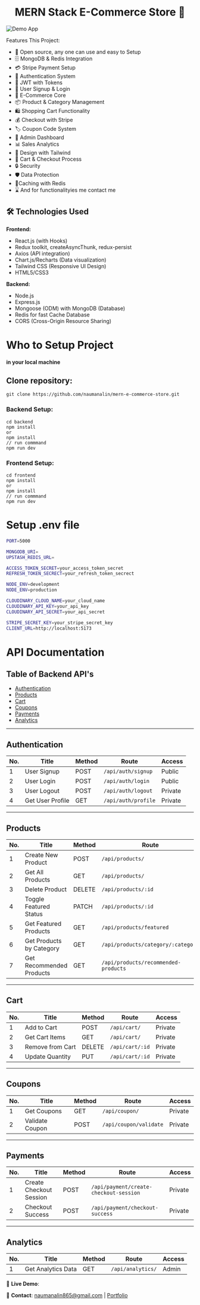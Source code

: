 <h1 align="center">MERN Stack E-Commerce Store 🛒</h1>

![Demo App](/frontend/public/)


Features This Project:

-   🚀 Open source, any one can use and  easy to Setup
-   🗄️ MongoDB & Redis Integration
-   💳 Stripe Payment Setup
-   🔐 Authentication System
-   🔑 JWT with Tokens
-   📝 User Signup & Login
-   🛒 E-Commerce Core
-   📦 Product & Category Management
-   🛍️ Shopping Cart Functionality
-   💰 Checkout with Stripe
-   🏷️ Coupon Code System
-   👑 Admin Dashboard
-   📊 Sales Analytics
-   🎨 Design with Tailwind
-   🛒 Cart & Checkout Process
-   🔒 Security
-   🛡️ Data Protection
-   🚀Caching with Redis
-   ⌛ And for functionalityies me contact me 

## 🛠 Technologies Used
**Frontend:**
- React.js (with Hooks)
- Redux toolkit, createAsyncThunk, redux-persist
- Axios (API integration)
- Chart.js/Recharts (Data visualization)
- Tailwind CSS (Responsive UI Design)
- HTML5/CSS3

**Backend:**
- Node.js
- Express.js
- Mongoose (ODM) with MongoDB (Database)
- Redis for fast Cache Database
- CORS (Cross-Origin Resource Sharing)

# Who to Setup Project
#### in your local machine
## Clone repository:
```
git clone https://github.com/naumanalin/mern-e-commerce-store.git
```
### Backend Setup:
```
cd backend
npm install
or 
npm install
// run commmand 
npm run dev 
```

### Frontend Setup:
```
cd frontend
npm install
or 
npm install
// run commmand 
npm run dev
```

# Setup .env file
```bash
PORT=5000

MONGODB_URI=
UPSTASH_REDIS_URL=

ACCESS_TOKEN_SECRET=your_access_token_secret
REFRESH_TOKEN_SECRECT=your_refresh_token_secrect

NODE_ENV=development
NODE_ENV=production

CLOUDINARY_CLOUD_NAME=your_cloud_name
CLOUDINARY_API_KEY=your_api_key
CLOUDINARY_API_SECRET=your_api_secret

STRIPE_SECRET_KEY=your_stripe_secret_key
CLIENT_URL=http://localhost:5173
```

# API Documentation

## Table of Backend API's
- [Authentication](#authentication)
- [Products](#products)
- [Cart](#cart)
- [Coupons](#coupons)
- [Payments](#payments)
- [Analytics](#analytics)

---

## Authentication

| No. | Title                | Method | Route                | Access      |
|-----|----------------------|--------|----------------------|-------------|
| 1   | User Signup          | POST   | `/api/auth/signup`   | Public      |
| 2   | User Login           | POST   | `/api/auth/login`    | Public      |
| 3   | User Logout          | POST   | `/api/auth/logout`   | Private     |
| 4   | Get User Profile     | GET    | `/api/auth/profile`  | Private     |

---

## Products

| No. | Title                          | Method | Route                              | Access            |
|-----|--------------------------------|--------|------------------------------------|-------------------|
| 1   | Create New Product             | POST   | `/api/products/`                   | Admin             |
| 2   | Get All Products               | GET    | `/api/products/`                   | Admin             |
| 3   | Delete Product                 | DELETE | `/api/products/:id`                | Admin             |
| 4   | Toggle Featured Status         | PATCH  | `/api/products/:id`                | Admin             |
| 5   | Get Featured Products          | GET    | `/api/products/featured`           | Public            |
| 6   | Get Products by Category       | GET    | `/api/products/category/:category` | Public            |
| 7   | Get Recommended Products       | GET    | `/api/products/recommended-products` | Private           |

---

## Cart

| No. | Title                          | Method | Route                | Access      |
|-----|--------------------------------|--------|----------------------|-------------|
| 1   | Add to Cart                    | POST   | `/api/cart/`         | Private     |
| 2   | Get Cart Items                 | GET    | `/api/cart/`         | Private     |
| 3   | Remove from Cart               | DELETE | `/api/cart/:id`      | Private     |
| 4   | Update Quantity                | PUT    | `/api/cart/:id`      | Private     |

---

## Coupons

| No. | Title                          | Method | Route                | Access      |
|-----|--------------------------------|--------|----------------------|-------------|
| 1   | Get Coupons                    | GET    | `/api/coupon/`       | Private     |
| 2   | Validate Coupon                | POST   | `/api/coupon/validate` | Private     |

---

## Payments

| No. | Title                          | Method | Route                | Access      |
|-----|--------------------------------|--------|----------------------|-------------|
| 1   | Create Checkout Session        | POST   | `/api/payment/create-checkout-session` | Private |
| 2   | Checkout Success               | POST   | `/api/payment/checkout-success` | Private     |

---

## Analytics

| No. | Title                          | Method | Route                | Access      |
|-----|--------------------------------|--------|----------------------|-------------|
| 1   | Get Analytics Data             | GET    | `/api/analytics/`    | Admin       |


🔗 **Live Demo**: 

📧 **Contact**: naumanalin865@gmail.com | <a href="https://noumanali.vercel.app/" target="_blank" rel="noopener noreferrer">Portfolio</a>